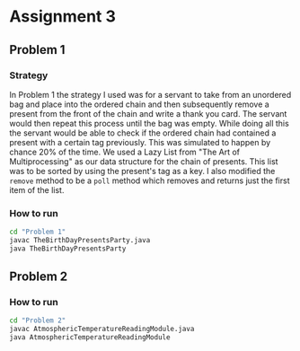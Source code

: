 # Assignment 3

## Problem 1

### Strategy

In Problem 1 the strategy I used was for a servant to take from an unordered bag and place into the ordered chain and then subsequently remove a present from the front of the chain and write a thank you card. The servant would then repeat this process until the bag was empty. While doing all this the servant would be able to check if the ordered chain had contained a present with a certain tag previously. This was simulated to happen by chance 20% of the time.
We used a Lazy List from "The Art of Multiprocessing" as our data structure for the chain of presents. This list was to be sorted by using the present's tag as a key. I also modified the `remove` method to be a `poll` method which removes and returns just the first item of the list.

### How to run

```bash
cd "Problem 1"
javac TheBirthDayPresentsParty.java
java TheBirthDayPresentsParty
```

## Problem 2

### How to run

```bash
cd "Problem 2"
javac AtmosphericTemperatureReadingModule.java
java AtmosphericTemperatureReadingModule
```

